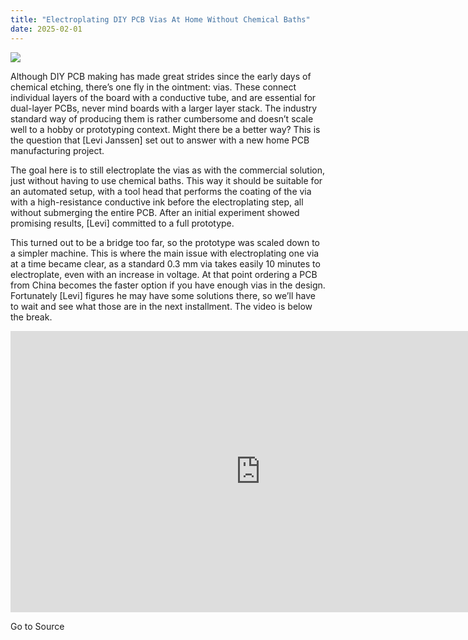 ```yaml
---
title: "Electroplating DIY PCB Vias At Home Without Chemical Baths"
date: 2025-02-01
---
```


![](https://hackaday.com/wp-content/uploads/2025/01/via-plating_prototype_levi_janssen_youtube.jpg?w=800)

Although DIY PCB making has made great strides since the early days of chemical etching, there’s one fly in the ointment: vias. These connect individual layers of the board with a conductive tube, and are essential for dual-layer PCBs, never mind boards with a larger layer stack. The industry standard way of producing them is rather cumbersome and doesn’t scale well to a hobby or prototyping context. Might there be a better way? This is the question that \[Levi Janssen\] set out to answer with a new home PCB manufacturing project.

The goal here is to still electroplate the vias as with the commercial solution, just without having to use chemical baths. This way it should be suitable for an automated setup, with a tool head that performs the coating of the via with a high-resistance conductive ink before the electroplating step, all without submerging the entire PCB. After an initial experiment showed promising results, \[Levi\] committed to a full prototype.

This turned out to be a bridge too far, so the prototype was scaled down to a simpler machine. This is where the main issue with electroplating one via at a time became clear, as a standard 0.3 mm via takes easily 10 minutes to electroplate, even with an increase in voltage. At that point ordering a PCB from China becomes the faster option if you have enough vias in the design. Fortunately \[Levi\] figures he may have some solutions there, so we’ll have to wait and see what those are in the next installment. The video is below the break.

<iframe title="I'm Developing a New Circuit Board Manufacturing Technology" width="800" height="450" src="https://www.youtube.com/embed/0vtCyUHz1Mo?feature=oembed" frameborder="0" allow="accelerometer; autoplay; clipboard-write; encrypted-media; gyroscope; picture-in-picture; web-share" referrerpolicy="strict-origin-when-cross-origin" allowfullscreen></iframe>

Go to Source
